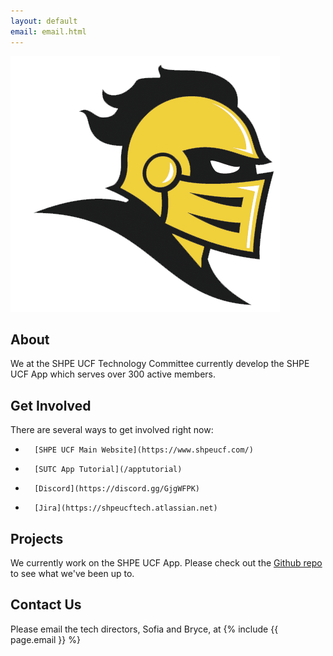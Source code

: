 ```yaml
---
layout: default
email: email.html
---
```

![SHPE UCF Logo](/assets/img/shpeucf.png)

## About
We at the SHPE UCF Technology Committee currently develop the SHPE UCF App which serves over 300 active members.

## Get Involved
There are several ways to get involved right now:
*       [SHPE UCF Main Website](https://www.shpeucf.com/)
*       [SUTC App Tutorial](/apptutorial)
*       [Discord](https://discord.gg/GjgWFPK)
*       [Jira](https://shpeucftech.atlassian.net)

## Projects
We currently work on the SHPE UCF App. Please check out the [Github repo](https://github.com/SHPEUCF/shpeucfapp) to see what we've been up to.

## Contact Us
Please email the tech directors, Sofia and Bryce, at {% include {{ page.email }} %}
